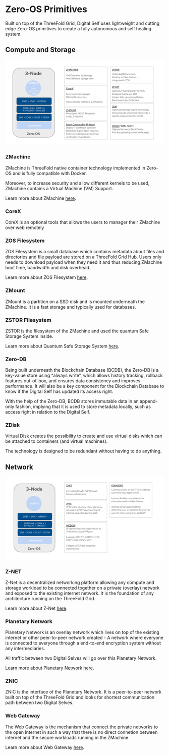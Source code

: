 # Zero-OS Primitives

Built on top of the ThreeFold Grid, Digital Self uses lightweight and cutting edge Zero-OS primitives to create a fully autonomous and self healing system. 

## Compute and Storage 

![](img/internet4__zos_overview_compute_storage.png)

### ZMachine 

ZMachine is ThreeFold native container technology implemented in Zero-OS and is fully compatible with Docker. 

Moreover, to increase security and allow different kernels to be used, ZMachine contains a Virtual Machine (VM) Support.

Learn more about ZMachine [here](internet4:zmachine).

### CoreX

CoreX is an optional tools that allows the users to manager their ZMachine over web remotely 

### ZOS Filesystem 

ZOS Filesystem is a small database which contains metadata about files and directories and file payload are stored on a ThreeFold Grid Hub. Users only needs to download payload when they need it and thus reducing ZMachine boot time, bandwidth and disk overhead. 

Learn more about ZOS Filesystem [here](internet4:zflist).

### ZMount 

ZMount is a partition on a SSD disk and is mounted underneath the ZMachine. It is a fast storage and typically used for databases. 

### ZSTOR Filesystem 

ZSTOR is the filesystem of the ZMachine and used the quantum Safe Storage System inside. 

Learn more about Quantum Safe Storage System [here](quantumsafestorage:qss_description).

### Zero-DB 

Being built underneath the Blockchain Database (BCDB), the Zero-DB is a key-value store using “always write”, which allows history tracking, rollback features out-of-box, and ensures data consistency and improves performance. It will also be a key component for the Blockchain Database to know if the Digital Self has updated its access right.

With the help of the Zero-DB, BCDB stores immutable data in an append-only fashion, implying that it is used to store metadata locally, such as access right in relation to the Digital Self. 

### ZDisk 

Virtual Disk creates the possibility to create and use virtual disks which can be attached to containers (and virtual machines). 

The technology is designed to be redundant without having to do anything. 

## Network 

![](img/internet4__zos_network_overview.png)

### Z-NET

Z-Net is a decentralized networking platform allowing any compute and storage workload to be connected together on a private (overlay) network and exposed to the existing internet network. It is the foundation of any architecture running on the ThreeFold Grid. 

Learn more about Z-Net [here](internet4:znet). 

### Planetary Network 

Planetary Network is an overlay network which lives on top of the existing internet or other peer-to-peer network created - A network where everyone is connected to everyone through a end-to-end encryption system without any intermediaries. 

All traffic between two Digital Selves will go over this Planetary Network. 

Learn more about Planetary Network [here](internet4:planetary_network). 

### ZNIC 

ZNIC is the interface of the Planetary Network. It is a peer-to-peer network built on top of the ThreeFold Grid and looks for shortest communication path between two Digital Selves. 

### Web Gateway 

The Web Gateway is the mechanism that connect the private networks to the open Internet in such a way that there is no direct connetion between internet and the secure workloads running in the ZMachine. 

Learn more about Web Gateway [here](internet4:webgw).














